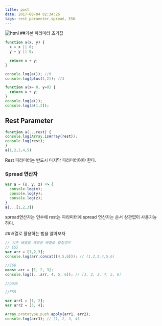 ```yaml
---
title: post
date: 2017-08-04 02:34:26
tags: rest parameter,spread, ES6
---
```

![html](../../../../images/es6.png)
##기본 파라미터 초기값

```js
function a(x, y) {
  x = x || 0;
  y = y || 0;
  
  return x + y;
}

console.log(a()); //0
console.log(plus(1,2)); //3
```

```js
function a(x= 0, y=0) {
  return x + y;
}
console.log(a());
console.log(a(1,2));
```

## Rest Parameter
```js
function a(...rest) {
console.log(Array.isArray(rest));
console.log(rest);
}
a(1,2,3,4,5)
```
Rest 파라미터는 반드시 마지막 파라미터여야 한다.

### Spread 연산자
```js
var a = (x, y, z) => {
  console.log(x);
  console.log(y);
  console.log(z);
}
a(...[1,2,3])
```
spread연산자는 인수에 rest는 파라미터에
spread 연산자는 순서 상관없이 사용가능하다.

##배열로 활용하는 법을 알아보자

```js
// 기존 배열을 새로운 배열로 합칠경우
// ES5 
var arr = [1,2,3];
console.log(arr.concat([4,5,6])); // [1,2,3,4,5,6]

//ES6
const arr = [1, 2, 3];
console.log([...arr, 4, 5, 6]); // [1, 2, 3, 4, 5, 6]

//push

//ES5

var arr1 = [1, 2];
var arr2 = [3, 4];

Array.prototype.push.apply(arr1, arr2);
console.log(arr1); // [1, 2, 3, 4]


```